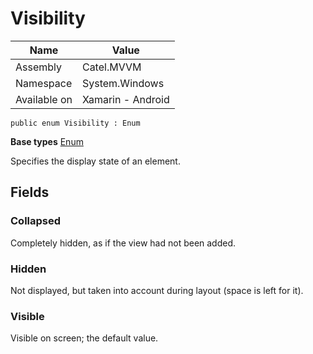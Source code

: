 

# Visibility

Name|Value
---|---
Assembly|Catel.MVVM
Namespace|System.Windows
Available on|Xamarin - Android

```
public enum Visibility : Enum
```

**Base types**
[Enum]()


Specifies the display state of an element.



## Fields

### Collapsed

Completely hidden, as if the view had not been added.



### Hidden

Not displayed, but taken into account during layout (space is left for it).



### Visible

Visible on screen; the default value.



